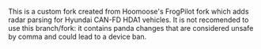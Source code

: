 This is a custom fork created from Hoomoose's FrogPilot fork which adds radar parsing for Hyundai CAN-FD HDA1 vehicles. It is not recomended to use this branch/fork: it contains panda changes that are considered unsafe by comma and could lead to a device ban.
